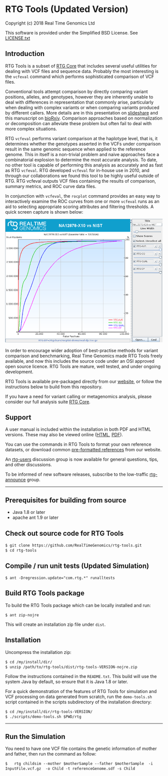 # RTG Tools (Updated Version)

Copyright (c) 2018 Real Time Genomics Ltd

This software is provided under the Simplified BSD License. See
[LICENSE.txt](LICENSE.txt)

## Introduction

RTG Tools is a subset of
[RTG Core](https://github.com/RealTimeGenomics/rtg-core)
that includes several useful utilities for dealing with VCF files and
sequence data.  Probably the most interesting is the `vcfeval`
command which performs sophisticated comparison of VCF files.

Conventional tools attempt comparison by directly comparing variant
positions, alleles, and genotypes, however they are inherently unable
to deal with differences in representation that commonly arise,
particularly when dealing with complex variants or when comparing
variants produced by different callers.  More details are in this
presentation on
[slideshare](http://www.slideshare.net/GenomeInABottle/140127-rtg-vcfeval-vcf-comparison-tool)
and this manuscript on
[bioRxiv](http://biorxiv.org/content/early/2015/08/02/023754).
Comparison approaches based on normalization or decomposition can
alleviate these problem but often fail to deal with more complex
situations.

RTG `vcfeval` performs variant comparison at the haplotype level, that
is, it determines whether the genotypes asserted in the VCFs under
comparison result in the same genomic sequence when applied to the
reference genome.  This in itself is a non-trivial problem and naive
approaches face a combinatorial explosion to determine the most
accurate analysis.  To date, no other tool is capable of performing
this analysis as accurately and as fast as RTG `vcfeval`.  RTG
developed `vcfeval` for in-house use in 2010, and through our
collaborations we found this tool to be highly useful outside of
RTG. RTG vcfeval outputs VCF files containing the results of
comparison, summary metrics, and ROC curve data files.

In conjunction with `vcfeval`, the `rocplot` command provides an easy
way to interactively examine the ROC curves from one or more `vcfeval`
runs as an aid to selecting appropriate scoring attributes and
filtering thresholds. A quick screen capture is shown below:

![rocplot-screencap](rocplot-screencap.gif)

In order to encourage wider adoption of best-practise methods for
variant comparison and benchmarking, Real Time Genomics made RTG Tools
freely available, and now this includes the source code under an OSI
approved open source licence.  RTG Tools are mature, well tested, and
under ongoing development.

RTG Tools is available pre-packaged directly from our
[website](http://realtimegenomics.com/products/rtg-tools/), or follow
the instructions below to build from this repository.

If you have a need for variant calling or metagenomics analysis,
please consider our full analysis suite
[RTG Core](http://realtimegenomics.com/products/rtg-core/).


## Support

A user manual is included within the installation in both PDF and HTML
versions. These may also be viewed
online ([HTML](https://cdn.rawgit.com/RealTimeGenomics/rtg-tools/master/installer/resources/tools/RTGOperationsManual/index.html),
[PDF](https://cdn.rawgit.com/RealTimeGenomics/rtg-tools/master/installer/resources/tools/RTGOperationsManual.pdf)).

You can use the commands in RTG Tools to format your own reference
datasets, or download common
[pre-formatted references](http://realtimegenomics.com/news/pre-formatted-reference-datasets/)
from our website.

An
[rtg-users](https://groups.google.com/a/realtimegenomics.com/forum/#!forum/rtg-users)
discussion group is now available for general questions, tips, and
other discussions.

To be informed of new software releases, subscribe to the low-traffic
[rtg-announce](https://groups.google.com/a/realtimegenomics.com/forum/#!forum/rtg-announce)
group.

---

## Prerequisites for building from source

* Java 1.8 or later
* apache ant 1.9 or later

## Check out source code for RTG Tools

    $ git clone https://github.com/RealTimeGenomics/rtg-tools.git
    $ cd rtg-tools

## Compile / run unit tests (Updated Simulation)

    $ ant -Dregression.update="com.rtg.*" runalltests

## Build RTG Tools package

To build the RTG Tools package which can be locally installed and run:

    $ ant zip-nojre

This will create an installation zip file under `dist`.

## Installation

Uncompress the installation zip:

    $ cd /my/install/dir/
    $ unzip /path/to/rtg-tools/dist/rtg-tools-VERSION-nojre.zip

Follow the instructions contained in the `README.txt`. This build will
use the system Java by default, so ensure that it is Java 1.8 or
later.

For a quick demonstration of the features of RTG Tools for simulation
and VCF processing on data generated from scratch, run the
`demo-tools.sh` script contained in the scripts subdirectory of the
installation directory:

    $ cd /my/install/dir/rtg-tools-VERSION/
    $ ./scripts/demo-tools.sh $PWD/rtg
    
-------------------------------------------    
## Run the Simulation 

You need to have one VCF file contains the genetic information of mother and father, then run the command as follow:

    $   rtg childsim --mother $motherSample --father $motherSample  -i InputFile.vcf.gz  -o Child -t referenceGenome.sdf -s Child
